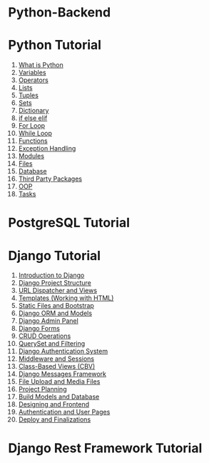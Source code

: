 # Python-Backend

# Python Tutorial
1. [What is Python](https://github.com/deepcode-academy/Python-Tutorials/tree/main/00-what-is-python)
2. [Variables](https://github.com/deepcode-academy/Python-Tutorials/blob/main/01-variable/README.md)
3. [Operators](https://github.com/deepcode-academy/Python-Tutorials/blob/main/02-operators/README.md)
4. [Lists]()
5. [Tuples]()
6. [Sets]()
7. [Dictionary]()
8. [if else elif]()
9. [For Loop]()
10. [While Loop]()
11. [Functions]()
12. [Exception Handling]()
13. [Modules]()
14. [Files]()
15. [Database]()
16. [Third Party Packages]()
17. [OOP]()
18. [Tasks]()

# PostgreSQL Tutorial

# Django Tutorial

1. [Introduction to Django](https://github.com/deepcode-academy/Django-Tutorials/blob/main/00-Introduction%20to%20Django/README.md)
2. [Django Project Structure](https://github.com/deepcode-academy/Django-Tutorials/blob/main/01-Django%20Project%20Structure/README.md)
3. [URL Dispatcher and Views](https://github.com/deepcode-academy/Django-Tutorials/blob/main/02-URL%20Dispatcher%20and%20Views/README.md)
4. [Templates (Working with HTML)](https://github.com/deepcode-academy/Django-Tutorials/blob/main/03-Templates%20(Working%20with%20HTML)/README.md)
5. [Static Files and Bootstrap](https://github.com/deepcode-academy/Django-Tutorials/blob/main/04-Static%20Files%20and%20Bootstrap/README.md)
6. [Django ORM and Models](https://github.com/deepcode-academy/Django-Tutorials/blob/main/05-Django%20ORM%20and%20Models/README.md)
7. [Django Admin Panel](https://github.com/deepcode-academy/Django-Tutorials/blob/main/06-Django%20Admin%20Panel/README.md)
8. [Django Forms](https://github.com/deepcode-academy/Django-Tutorials/blob/main/07-Django%20Forms/README.md)
9. [CRUD Operations](https://github.com/deepcode-academy/Django-Tutorials/blob/main/08-CRUD%20Operations/README.md)
10. [QuerySet and Filtering](https://github.com/deepcode-academy/Django-Tutorials/blob/main/09-QuerySet%20and%20Filtering/README.md)
11. [Django Authentication System](https://github.com/deepcode-academy/Django-Tutorials/blob/main/10-Django%20Authentication%20System/README.md)
12. [Middleware and Sessions](https://github.com/deepcode-academy/Django-Tutorials/blob/main/11-Middleware%20and%20Sessions/README.md)
13. [Class-Based Views (CBV)](https://github.com/deepcode-academy/Django-Tutorials/blob/main/12-Class-Based%20Views%20(CBV)/README.md)
14. [Django Messages Framework](https://github.com/deepcode-academy/Django-Tutorials/blob/main/13-Django%20Messages%20Framework/README.md)
15. [File Upload and Media Files](https://github.com/deepcode-academy/Django-Tutorials/blob/main/14-File%20Upload%20and%20Media%20Files/README.md)
16. [Project Planning](https://github.com/deepcode-academy/Django-Tutorials/blob/main/15-Project%20Planning/README.md)
17. [Build Models and Database](https://github.com/deepcode-academy/Django-Tutorials/blob/main/16-Building%20Models%20and%20Database/README.md)
18. [Designing and Frontend](http://github.com/deepcode-academy/Django-Tutorials/blob/main/17-Designing%20the%20Frontend/README.md)
19. [Authentication and User Pages](https://github.com/deepcode-academy/Django-Tutorials/blob/main/18-Authentication%20and%20User%20Pages/README.md)
20. [Deploy and Finalizations](https://github.com/deepcode-academy/Django-Tutorials/blob/main/19-Deployment%20and%20Finalization/README.md)

# Django Rest Framework Tutorial

